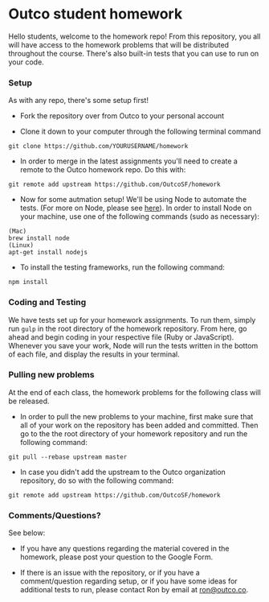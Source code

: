 # Outco student homework

Hello students, welcome to the homework repo! From this 
repository, you all will have access to the homework 
problems that will be distributed throughout the course. 
There's also built-in tests that you can use to run on your 
code. 

### Setup

As with any repo, there's some setup first!

* Fork the repository over from Outco to your personal
account

* Clone it down to your computer through the following 
terminal command
```
git clone https://github.com/YOURUSERNAME/homework
```

* In order to merge in the latest assignments you'll need
to create a remote to the Outco homework repo. Do this with: 
```
git remote add upstream https://github.com/OutcoSF/homework
```

* Now for some autmation setup! We'll be using Node to
automate the tests. (For more on Node, please see
[here](https://nodejs.org/en/)). In order to install Node
on your machine, use one of the following commands (sudo as 
necessary): 
```
(Mac)
brew install node 
(Linux)
apt-get install nodejs 
```

* To install the testing frameworks, run the following 
command: 
```
npm install
```

### Coding and Testing

We have tests set up for your homework assignments. To run 
them, simply run `gulp` in the root directory of the 
homework repository. From here, go ahead and begin coding 
in your respective file (Ruby or JavaScript). Whenever you 
save your work, Node will run the tests written in the 
bottom of each file, and display the results in your 
terminal. 

### Pulling new problems

At the end of each class, the homework problems for the 
following class will be released. 

* In order to pull the new problems to your machine, first 
make sure that all of your work on the repository has been 
added and committed. Then go to the the root directory of 
your homework repository and run the following command: 
``` 
git pull --rebase upstream master
```

* In case you didn't add the upstream to the Outco 
organization repository, do so with the following command: 
```
git remote add upstream https://github.com/OutcoSF/homework
```

### Comments/Questions?

See below: 

* If you have any questions regarding the material covered 
in the homework, please post your question to the Google 
Form. 

* If there is an issue with the repository, or if you 
have a comment/question regarding setup, or if you have 
some ideas for additional tests to run, please contact Ron 
by email at <ron@outco.co>. 